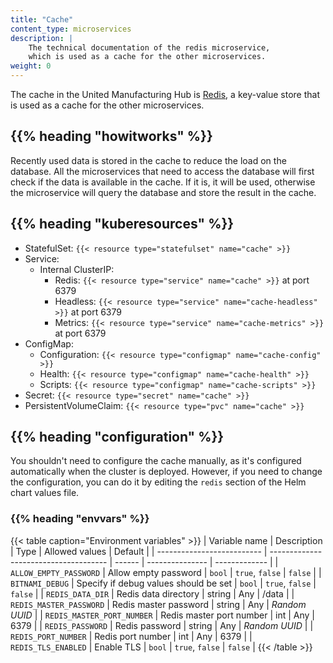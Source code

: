 ```yaml
---
title: "Cache"
content_type: microservices
description: |
    The technical documentation of the redis microservice,
    which is used as a cache for the other microservices.
weight: 0
---
```


<!-- overview -->

The cache in the United Manufacturing Hub is [Redis](https://redis.io/), a
key-value store that is used as a cache for the other microservices.

## {{% heading "howitworks" %}}

Recently used data is stored in the cache to reduce the load on the database.
All the microservices that need to access the database will first check if the
data is available in the cache. If it is, it will be used, otherwise the
microservice will query the database and store the result in the cache.

<!-- body -->

## {{% heading "kuberesources" %}}

- StatefulSet: `{{< resource type="statefulset" name="cache" >}}`
- Service:
  - Internal ClusterIP:
    - Redis: `{{< resource type="service" name="cache" >}}` at
      port 6379
    - Headless: `{{< resource type="service" name="cache-headless" >}}` at
      port 6379
    - Metrics: `{{< resource type="service" name="cache-metrics" >}}` at
      port 6379
- ConfigMap:
  - Configuration: `{{< resource type="configmap" name="cache-config" >}}`
  - Health: `{{< resource type="configmap" name="cache-health" >}}`
  - Scripts: `{{< resource type="configmap" name="cache-scripts" >}}`
- Secret: `{{< resource type="secret" name="cache" >}}`
- PersistentVolumeClaim: `{{< resource type="pvc" name="cache" >}}`

## {{% heading "configuration" %}}

You shouldn't need to configure the cache manually, as it's configured
automatically when the cluster is deployed. However, if you need to change the
configuration, you can do it by editing the `redis` section of the Helm
chart values file.

### {{% heading "envvars" %}}

{{< table caption="Environment variables" >}}
| Variable name              | Description                           | Type   | Allowed values  | Default       |
| -------------------------- | ------------------------------------- | ------ | --------------- | ------------- |
| `ALLOW_EMPTY_PASSWORD`     | Allow empty password                  | `bool` | `true`, `false` | `false`       |
| `BITNAMI_DEBUG`            | Specify if debug values should be set | `bool` | `true`, `false` | `false`       |
| `REDIS_DATA_DIR`           | Redis data directory                  | string | Any             | /data         |
| `REDIS_MASTER_PASSWORD`    | Redis master password                 | string | Any             | _Random UUID_ |
| `REDIS_MASTER_PORT_NUMBER` | Redis master port number              | int    | Any             | 6379          |
| `REDIS_PASSWORD`           | Redis password                        | string | Any             | _Random UUID_ |
| `REDIS_PORT_NUMBER`        | Redis port number                     | int    | Any             | 6379          |
| `REDIS_TLS_ENABLED`        | Enable TLS                            | `bool` | `true`, `false` | `false`       |
{{< /table >}}
